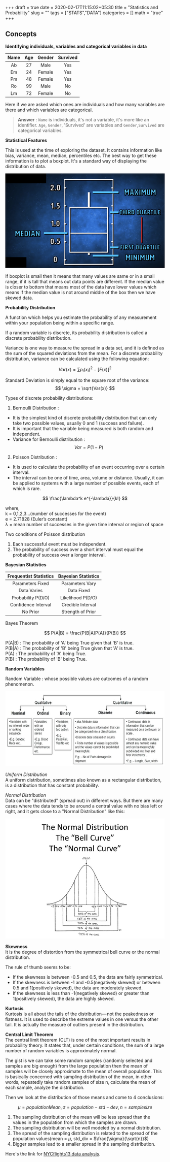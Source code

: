 +++
draft = true
date = 2020-02-17T11:15:02+05:30
title = "Statistics and Probability"
slug = ""
tags = ["STATS","DATA"]
categories = []
math = "true"
+++

## Concepts

**Identifying individuals, variables and categorical variables in data**

Name | Age | Gender | Survived
:--:|:-:|:-:|:-:|
Ab|27|Male|Yes
Em|24|Female|Yes
Pm|48|Female|Yes
Ro|99|Male|No
Lm|72|Female|No

Here if we are asked which ones are individuals and how many variables are there and which variables are categorical.

> **Answer** : `Name` is individuals, it's not a variable, it's more like an identifier. `Age`, `Gender`, 'Survived' are variables and `Gender`,`Survived` are categorical variables.



**Statistical Features**

This is used at the time of exploring the dataset. It contains information like bias, variance, mean, median, percentiles etc.
The best way to get these information is to plot a boxplot. It's a standard way of displaying the distribution of data.

![](https://github.com/myselfHimanshu/data-summit-blog/blob/master/images/boxplot.png?raw=true)

If boxplot is small then it means that many values are same or in a small range, if it is tall that means out data points are different. If the median value is closer to bottom that means most of the data have lower values which means if the median value is not around middle of the box then we have skewed data.  

**Probability Distribution**

A function which helps you estimate the probability of any measurement within your population being within a specific range.

If a random variable is discrete, its probability distribution is called a discrete probability distribution.

Variance is one way to measure the spread in a data set, and it is defined as the sum of the squared deviations from the mean. For a discrete probability distribution, variance can be calculated using the following equation:

$$ Var(x) = \sum{p_i (x_i)^2} - [E(x)]^2$$

Standard Deviation is simply equal to the square root of the variance:
$$ \sigma = \sqrt{Var(x)} $$

Types of discrete probability distributions:

1. Bernoulli Distribution :
  - It is the simplest kind of discrete probability distribution that can only take two possible values, usually 0 and 1 (success and failure).<br>
  - It is important that the variable being measured is both random and independent.<br>
  - Variance for Bernoulli distribution : $$ Var = P(1-P) $$
2. Poisson Distribution :
  - It is used to calculate the probability of an event occurring over a certain interval.<br>
  - The interval can be one of time, area, volume or distance. Usually, it can be applied to systems with a large number of possible events, each of which is rare.<br>

$$ \frac{\lambda^k e^{-\lambda}}{k!} $$

where,<br>
k = 0,1,2,3…(number of successes for the event)<br>
e = 2.71828 (Euler’s constant)<br>
λ = mean number of successes in the given time interval or region of space<br>

Two conditions of Poisson distribution<br>
1. Each successful event must be independent. <br>
2. The probability of success over a short interval must equal the probability of success over a longer interval. <br>



**Bayesian Statistics**

|Frequentist Statistics|Bayesian Statistics|
|:-:|:-:|
Parameters Fixed | Parameters Vary
Data Varies | Data Fixed
Probability P(D/O) | Likelihood P(D/O)
Confidence Interval | Credible Interval
No Prior | Strength of Prior

Bayes Theorem

$$ P(A|B) = \frac{P(B|A)P(A)}{P(B)} $$

P(A|B) : The probability of 'A' being True given that 'B' is true.<br>
P(B|A) : The probability of 'B' being True given that 'A' is true.<br>
P(A) : The probability of 'A' being True.<br>
P(B) : The probability of 'B' being True.<br>

**Random Variables**

Random Variable : whose possible values are outcomes of a random phenomenon.

![](https://github.com/myselfHimanshu/data-summit-blog/blob/master/images/continuous-variable.jpg?raw=true)

*Uniform Distribution*<br>
A uniform distribution, sometimes also known as a rectangular distribution, is a distribution that has constant probability.

*Normal Distribution*<br>
Data can be "distributed" (spread out) in different ways. But there are many cases where the data tends to be around a central value with no bias left or right, and it gets close to a "Normal Distribution" like this:

![](https://github.com/myselfHimanshu/data-summit-blog/blob/master/images/bell-curve.jpg?raw=true)

**Skewness**<br>
It is the degree of distortion from the symmetrical bell curve or the normal distribution.

The rule of thumb seems to be:

- If the skewness is between -0.5 and 0.5, the data are fairly symmetrical.
- If the skewness is between -1 and -0.5(negatively skewed) or between 0.5 and 1(positively skewed), the data are moderately skewed.
- If the skewness is less than -1(negatively skewed) or greater than 1(positively skewed), the data are highly skewed.

**Kurtosis**<br>
Kurtosis is all about the tails of the distribution — not the peakedness or flatness. It is used to describe the extreme values in one versus the other tail. It is actually the measure of outliers present in the distribution.


**Central Limit Theorem**<br>
The central limit theorem (CLT) is one of the most important results in probability theory. It states that, under certain conditions, the sum of a large number of random variables is approximately normal.

The gist is we can take some random samples (randomly selected and samples are big enough) from the large population then the mean of samples will be closely approximate to the mean of overall population. This is basically concerned with sampling distribution of the mean, in other words, repeatedly take random samples of size n, calculate the mean of each sample, analyze the distribution.

Then we look at the distribution of those means and come to 4 conclusions:

$$\mu = populationMean , \sigma = population-std-dev, n = sample size $$

1. The sampling distribution of the mean will be less spread than the values in the population from which the samples are drawn.
2. The sampling distribution will be well modeled by a normal distribution.
3. The spread of the sampling distribution is related to the spread of the population values(mean = $\mu$, std_div = $\frac{\sigma}{\sqrt{n}}$)
4. Bigger samples lead to a smaller spread in the sampling distribution.

Here's the link for <a href="https://gist.github.com/myselfHimanshu/d2c638191909abb7e16581a2fbc945b7" target="_blank">NYCflights13 data analysis</a>.
